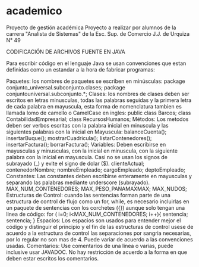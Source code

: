 # academico
Proyecto de gestión académica
Proyecto a realizar por alumnos de la carrera "Analista de Sistemas" de la Esc. Sup. de Comercio J.J. de Urquiza N° 49

CODIFICACIÓN DE ARCHIVOS FUENTE EN JAVA

Para escribir código en el lenguaje Java se usan convenciones que estan definidas como un estandar a la hora de fabricar programas:

Paquetes: los nombres de paquetes se escriben en minúsculas:
package conjunto_universal.subconjunto.clases;
package conjuntouniversal.subconjunto.*;
Clases: los nombres de clases deben ser escritos en letras minusculas, todas las palabras seguidas y la primera letra de cada palabra en mayuscula, esta forma de nomenclatura tambien es llamada lomo de camello o CamelCase en ingles:
public class Barcos;
class ContabilidadEmpresarial;
class RecursosHumanos;
Métodos: Los metodos deben ser verbos escritas con la palabra inicial en minuscula y las siguientes palabras con la inicial en Mayuscula:
balanceCuenta();
insertarBuque();
mostrarCuadricula();
listarContenedores();
insertarFactura();
borrarFactura();
Variables: Deben escribirse en mayusculas y minusculas, con la inicial en minuscula, con la siguiente palabra con la inicial en mayuscula. Casi no se usan los signos de subrayado (_) y evite el signo de dolar ($).
clienteActual;
contenedorNombre;
nombreEmpleado;
cargoEmpleado;
deptoEmpleado;
Constantes: Las constantes deben escribirse enteramente en mayusculas y separando las palabras mediante underscore (subrayado).
MAX_NUM_CONTENEDORES;
MAX_PESO_PANAMAXMAX;
MAX_NUDOS;
Estructuras de Control: cuando las sentencias forman parte de una estructura de control de flujo  como un for, while, es necesario incluirlas en un paquete de sentencias con los corchetes ({}) aunque solo tengan una linea de código:
for ( i=0; i<MAX_NUM_CONTENEDORES; i++){
sentencia;
sentencia;
}
Espacios: Los espacios son usados para entender mejor el código y distinguir el principio y el fin de las estructuras de control usese de acuerdo a la estructura de control las separaciones por sangria necesarias, por lo regular no son mas de 4. Puede variar de acuerdo a las convenciones usadas.
Comentarios: Use comentarios de una linea o varias, puede inclusive usar JAVADOC. No hay restricción de acuerdo a la forma en que deben estar escritos los comentarios.
